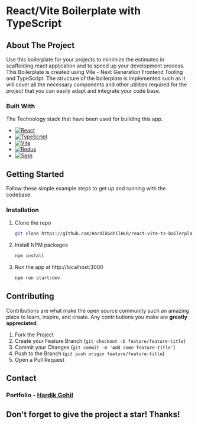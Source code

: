 # React/Vite Boilerplate with TypeScript

<!-- ABOUT THE PROJECT -->
## About The Project

Use this boilerplate for your projects to minimize the estimates in scaffolding react application and to speed up your development process. This Boilerplate is created using Vite - Next Generation Frontend Tooling and TypeScript. The structure of the boilerplate is implemented such as it will cover all the necessary components and other utilities required for the project that you can easily adapt and integrate your code base.


### Built With

The Technology stack that have been used for building this app.

* [![React][React.js]][React-url]
* [![TypeScript][TypeScript]][Typescript-url]
* [![Vite][Vite]][Vite-url]
* [![Redux][Redux]][Redux-url]
* [![Sass][Sass]][Sass-url]


<!-- GETTING STARTED -->
## Getting Started

Follow these simple example steps to get up and running with the codebase.

### Installation

1. Clone the repo
   ```sh
   git clone https://github.com/HardikGohilHLR/react-vite-ts-boilerplate.git
   ```
2. Install NPM packages
   ```sh
   npm install
   ```
3. Run the app at http://localhost:3000
   ```sh
   npm run start:dev
   ```

<!-- CONTRIBUTING -->
## Contributing

Contributions are what make the open source community such an amazing place to learn, inspire, and create. Any contributions you make are **greatly appreciated**.

1. Fork the Project
2. Create your Feature Branch (`git checkout -b feature/feature-title`)
3. Commit your Changes (`git commit -m 'Add some feature-title'`)
4. Push to the Branch (`git push origin feature/feature-title`)
5. Open a Pull Request


<!-- CONTACT -->
## Contact

### Portfolio - [Hardik Gohil](https://hardikgohilhlr.tech)

## Don't forget to give the project a star! Thanks!

[React.js]: https://img.shields.io/badge/react-%2320232a.svg?style=for-the-badge&logo=react&logoColor=%2361DAFB
[React-url]: https://reactjs.org/
[Typescript]: https://img.shields.io/badge/typescript-%23007ACC.svg?style=for-the-badge&logo=typescript&logoColor=white
[Typescript-url]: https://www.typescriptlang.org/
[Vite]: https://img.shields.io/badge/vite-%23646CFF.svg?style=for-the-badge&logo=vite&logoColor=white
[Vite-url]: https://vitejs.dev/
[Redux]: https://img.shields.io/badge/redux-%23593d88.svg?style=for-the-badge&logo=redux&logoColor=white
[Redux-url]: https://redux-toolkit.js.org/
[Sass]: https://img.shields.io/badge/SASS-hotpink.svg?style=for-the-badge&logo=SASS&logoColor=white
[Sass-url]: https://sass-lang.com/